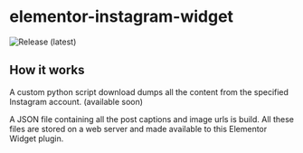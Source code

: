 # elementor-instagram-widget

![Release (latest)](https://img.shields.io/github/v/release/stevenroh/elementor-instagram-widget?display_name=tag)

## How it works

A custom python script download dumps all the content from the specified Instagram account. (available soon)

A JSON file containing all the post captions and image urls is build. All these files are stored on a web server and made available to this Elementor Widget plugin.
